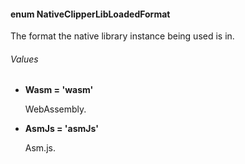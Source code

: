 #### enum NativeClipperLibLoadedFormat

The format the native library instance being used is in.

###### Values
* **Wasm = 'wasm'**

    WebAssembly.

* **AsmJs = 'asmJs'**

    Asm.js.
